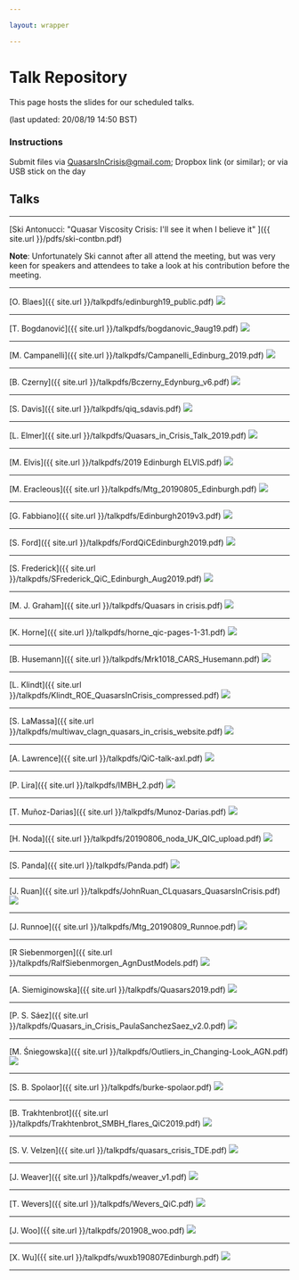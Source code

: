 ```yaml
---

layout: wrapper

---
```


# Talk Repository

This page hosts the slides for our scheduled talks.

(last updated: 20/08/19 14:50 BST)

### Instructions

Submit files via [QuasarsInCrisis@gmail.com](mailto:quasarsincrisis@gmail.com); Dropbox link (or similar); or via USB stick on the day

## Talks

---

[Ski Antonucci: "Quasar Viscosity Crisis: I'll see it when I believe it" ]({{ site.url }}/pdfs/ski-contbn.pdf)  

**Note**: Unfortunately Ski cannot after all attend the meeting, but was very keen for speakers and attendees to take a look at his contribution before the meeting.

---

[O. Blaes]({{ site.url }}/talkpdfs/edinburgh19_public.pdf)
<image src="{{ site.url }}/talkpngs/edinburgh19_public.png" />

---

[T. Bogdanović]({{ site.url }}/talkpdfs/bogdanovic_9aug19.pdf)
<image src="{{ site.url }}/talkpngs/bogdanovic_9aug19.png" />

---

[M. Campanelli]({{ site.url }}/talkpdfs/Campanelli_Edinburg_2019.pdf)
<image src="{{ site.url }}/talkpngs/Campanelli_Edinburg_2019.png" />

---

[B. Czerny]({{ site.url }}/talkpdfs/Bczerny_Edynburg_v6.pdf)
<image src="{{ site.url }}/talkpngs/Bczerny_Edynburg_v6.png" />

---

[S. Davis]({{ site.url }}/talkpdfs/qiq_sdavis.pdf)
<image src="{{ site.url }}/talkpngs/qiq_sdavis.png" />

---

[L. Elmer]({{ site.url }}/talkpdfs/Quasars_in_Crisis_Talk_2019.pdf)
<image src="{{ site.url }}/talkpngs/Quasars_in_Crisis_Talk_2019.png" />

---

[M. Elvis]({{ site.url }}/talkpdfs/2019 Edinburgh ELVIS.pdf)
<image src="{{ site.url }}/talkpngs/2019 Edinburgh ELVIS.png" />

---

[M. Eracleous]({{ site.url }}/talkpdfs/Mtg_20190805_Edinburgh.pdf)
<image src="{{ site.url }}/talkpngs/Mtg_20190805_Edinburgh.png" />

---

[G. Fabbiano]({{ site.url }}/talkpdfs/Edinburgh2019v3.pdf)
<image src="{{ site.url }}/talkpngs/Edinburgh2019v3.png" />

---

[S. Ford]({{ site.url }}/talkpdfs/FordQiCEdinburgh2019.pdf)
<image src="{{ site.url }}/talkpngs/FordQiCEdinburgh2019.png" />

---

[S. Frederick]({{ site.url }}/talkpdfs/SFrederick_QiC_Edinburgh_Aug2019.pdf)
<image src="{{ site.url }}/talkpngs/SFrederick_QiC_Edinburgh_Aug2019.png" />

---

[M. J. Graham]({{ site.url }}/talkpdfs/Quasars in crisis.pdf)
<image src="{{ site.url }}/talkpngs/Quasars in crisis.png" />

---

[K. Horne]({{ site.url }}/talkpdfs/horne_qic-pages-1-31.pdf)
<image src="{{ site.url }}/talkpngs/horne_qic-pages-1-31.png" />

---

[B. Husemann]({{ site.url }}/talkpdfs/Mrk1018_CARS_Husemann.pdf)
<image src="{{ site.url }}/talkpngs/Mrk1018_CARS_Husemann.png" />

---

[L. Klindt]({{ site.url }}/talkpdfs/Klindt_ROE_QuasarsInCrisis_compressed.pdf)
<image src="{{ site.url }}/talkpngs/Klindt_ROE_QuasarsInCrisis.png" />

---

[S. LaMassa]({{ site.url }}/talkpdfs/multiwav_clagn_quasars_in_crisis_website.pdf)
<image src="{{ site.url }}/talkpngs/multiwav_clagn_quasars_in_crisis_website.png" />

---

[A. Lawrence]({{ site.url }}/talkpdfs/QiC-talk-axl.pdf)
<image src="{{ site.url }}/talkpngs/QiC-talk-axl.png" />

---

[P. Lira]({{ site.url }}/talkpdfs/IMBH_2.pdf)
<image src="{{ site.url }}/talkpngs/IMBH_2.png" />

---

[T. Muñoz-Darias]({{ site.url }}/talkpdfs/Munoz-Darias.pdf)
<image src="{{ site.url }}/talkpngs/Munoz-Darias.png" />

---

[H. Noda]({{ site.url }}/talkpdfs/20190806_noda_UK_QIC_upload.pdf)
<image src="{{ site.url }}/talkpngs/20190806_noda_UK_QIC_upload.png" />

---


[S. Panda]({{ site.url }}/talkpdfs/Panda.pdf)
<image src="{{ site.url }}/talkpngs/Panda.png" />

---

[J. Ruan]({{ site.url }}/talkpdfs/JohnRuan_CLquasars_QuasarsInCrisis.pdf)
<image src="{{ site.url }}/talkpngs/JohnRuan_CLquasars_QuasarsInCrisis.png" />

---

[J. Runnoe]({{ site.url }}/talkpdfs/Mtg_20190809_Runnoe.pdf)
<image src="{{ site.url }}/talkpngs/Mtg_20190809_Runnoe.png" />

---

[R Siebenmorgen]({{ site.url }}/talkpdfs/RalfSiebenmorgen_AgnDustModels.pdf)
<image src="{{ site.url }}/talkpngs/RalfSiebenmorgen_AgnDustModels.png" />

---

[A. Siemiginowska]({{ site.url }}/talkpdfs/Quasars2019.pdf)
<image src="{{ site.url }}/talkpngs/Quasars2019.png" />

---

[P. S. Sáez]({{ site.url }}/talkpdfs/Quasars_in_Crisis_PaulaSanchezSaez_v2.0.pdf)
<image src="{{ site.url }}/talkpngs/Quasars_in_Crisis_PaulaSanchezSaez_v2.0.png" />

---

[M. Śniegowska]({{ site.url }}/talkpdfs/Outliers_in_Changing-Look_AGN.pdf)
<image src="{{ site.url }}/talkpngs/Outliers_in_Changing-Look_AGN.png" />

---

[S. B. Spolaor]({{ site.url }}/talkpdfs/burke-spolaor.pdf)
<image src="{{ site.url }}/talkpngs/burke-spolaor.png" />

---

[B. Trakhtenbrot]({{ site.url }}/talkpdfs/Trakhtenbrot_SMBH_flares_QiC2019.pdf)
<image src="{{ site.url }}/talkpngs/Trakhtenbrot_SMBH_flares_QiC2019.png" />

---

[S. V. Velzen]({{ site.url }}/talkpdfs/quasars_crisis_TDE.pdf)
<image src="{{ site.url }}/talkpngs/quasars_crisis_TDE.png" />

---

[J. Weaver]({{ site.url }}/talkpdfs/weaver_v1.pdf)
<image src="{{ site.url }}/talkpngs/weaver_v1.png" />

---

[T. Wevers]({{ site.url }}/talkpdfs/Wevers_QiC.pdf)
<image src="{{ site.url }}/talkpngs/Wevers_QiC.png" />

---

[J. Woo]({{ site.url }}/talkpdfs/201908_woo.pdf)
<image src="{{ site.url }}/talkpngs/201908_woo.png" />

---
[X. Wu]({{ site.url }}/talkpdfs/wuxb190807Edinburgh.pdf)
<image src="{{ site.url }}/talkpngs/wuxb190807Edinburgh.png" />

---
